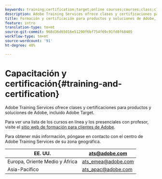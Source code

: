 ```yaml
---
keywords: training;certification;target;online courses;courses;class;classes
description: Adobe Training Services ofrece clases y certificaciones para productos y soluciones de Adobe, incluido Adobe Target.
title: Formación y certificación para productos y soluciones de Adobe, incluido Adobe Target
feature: intro
translation-type: tm+mt
source-git-commit: 968d36d65016e51290f6bf754f69c91fd8f68405
workflow-type: tm+mt
source-wordcount: '91'
ht-degree: 48%

---
```



# Capacitación y certificación{#training-and-certification}

Adobe Training Services ofrece clases y certificaciones para productos y soluciones de Adobe, incluido Adobe Target.

Para ver una lista de los cursos en línea y los presenciales con profesor, visite el [sitio web de formación para clientes de Adobe](https://training.adobe.com/training/courses.html#solution=adobeTarget).

Para obtener más información, póngase en contacto con el centro de Adobe Training Services de su zona geográfica.

| EE. UU. | [ats@adobe.com](mailto:ats@adobe.com) |
|---|---|
| Europa, Oriente Medio y África | [ats_emea@adobe.com](mailto:ats_emea@adobe.com) |
| Asia-Pacífico | [ats_apac@adobe.com](mailto:ats_apac@adobe.com) |

